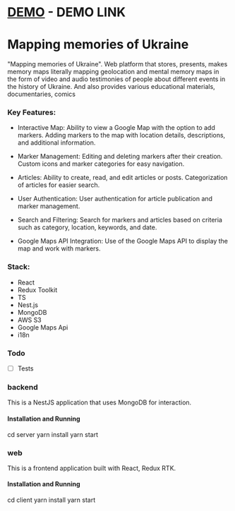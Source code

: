 # [DEMO](https://mapping-memories.onrender.com/) - DEMO LINK

# Mapping memories of Ukraine
 "Mapping memories of Ukraine". Web platform that stores, presents, makes memory maps literally mapping geolocation and mental memory maps in the form of video and audio testimonies of people about different events in the history of Ukraine.  And also provides various educational materials, documentaries, comics

### Key Features:

- Interactive Map:
Ability to view a Google Map with the option to add markers.
Adding markers to the map with location details, descriptions, and additional information.

- Marker Management:
Editing and deleting markers after their creation.
Custom icons and marker categories for easy navigation.

- Articles:
Ability to create, read, and edit articles or posts.
Categorization of articles for easier search.

- User Authentication:
User authentication for article publication and marker management.

- Search and Filtering:
Search for markers and articles based on criteria such as category, location, keywords, and date.

- Google Maps API Integration:
Use of the Google Maps API to display the map and work with markers.

### Stack:

- React
- Redux Toolkit
- TS
- Nest.js
- MongoDB
- AWS S3
- Google Maps Api
- i18n

### Todo

- [ ] Tests

### backend

This is a NestJS application that uses MongoDB for interaction.

#### Installation and Running

cd server
yarn install
yarn start

### web
This is a frontend application built with React, Redux RTK.

#### Installation and Running
cd client
yarn install
yarn start
